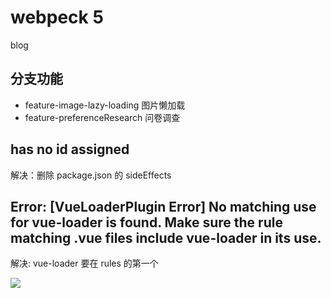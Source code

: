 # webpeck 5

blog

## 分支功能

- feature-image-lazy-loading 图片懒加载
- feature-preferenceResearch 问卷调查

## has no id assigned

解决：删除 package.json 的 sideEffects

## Error: [VueLoaderPlugin Error] No matching use for vue-loader is found. Make sure the rule matching .vue files include vue-loader in its use.

解决: vue-loader 要在 rules 的第一个

![](https://p3-juejin.byteimg.com/tos-cn-i-k3u1fbpfcp/8ac0b6fb5c804eb19985e63d67164ea0~tplv-k3u1fbpfcp-zoom-1.image)

